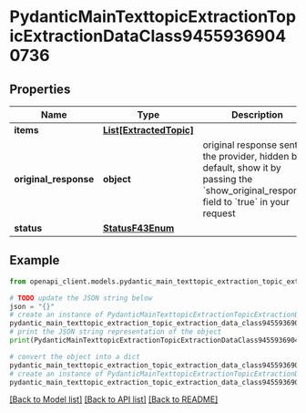 # PydanticMainTexttopicExtractionTopicExtractionDataClass94559369040736


## Properties

Name | Type | Description | Notes
------------ | ------------- | ------------- | -------------
**items** | [**List[ExtractedTopic]**](ExtractedTopic.md) |  | [optional] 
**original_response** | **object** | original response sent by the provider, hidden by default, show it by passing the &#x60;show_original_response&#x60; field to &#x60;true&#x60; in your request | [optional] 
**status** | [**StatusF43Enum**](StatusF43Enum.md) |  | 

## Example

```python
from openapi_client.models.pydantic_main_texttopic_extraction_topic_extraction_data_class94559369040736 import PydanticMainTexttopicExtractionTopicExtractionDataClass94559369040736

# TODO update the JSON string below
json = "{}"
# create an instance of PydanticMainTexttopicExtractionTopicExtractionDataClass94559369040736 from a JSON string
pydantic_main_texttopic_extraction_topic_extraction_data_class94559369040736_instance = PydanticMainTexttopicExtractionTopicExtractionDataClass94559369040736.from_json(json)
# print the JSON string representation of the object
print(PydanticMainTexttopicExtractionTopicExtractionDataClass94559369040736.to_json())

# convert the object into a dict
pydantic_main_texttopic_extraction_topic_extraction_data_class94559369040736_dict = pydantic_main_texttopic_extraction_topic_extraction_data_class94559369040736_instance.to_dict()
# create an instance of PydanticMainTexttopicExtractionTopicExtractionDataClass94559369040736 from a dict
pydantic_main_texttopic_extraction_topic_extraction_data_class94559369040736_form_dict = pydantic_main_texttopic_extraction_topic_extraction_data_class94559369040736.from_dict(pydantic_main_texttopic_extraction_topic_extraction_data_class94559369040736_dict)
```
[[Back to Model list]](../README.md#documentation-for-models) [[Back to API list]](../README.md#documentation-for-api-endpoints) [[Back to README]](../README.md)


